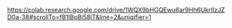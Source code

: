 https://colab.research.google.com/drive/1WQX9bHGQEwu6ar9Hh6UkrIIzJZD0a-38#scrollTo=fB1IBpBi58jT&line=2&uniqifier=1
